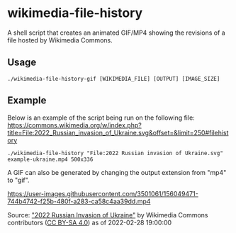 # wikimedia-file-history

A shell script that creates an animated GIF/MP4 showing the revisions of a file hosted by Wikimedia Commons.

## Usage

```
./wikimedia-file-history-gif [WIKIMEDIA_FILE] [OUTPUT] [IMAGE_SIZE]
```

## Example

Below is an example of the script being run on the following file: https://commons.wikimedia.org/w/index.php?title=File:2022_Russian_invasion_of_Ukraine.svg&offset=&limit=250#filehistory

```
./wikimedia-file-history "File:2022 Russian invasion of Ukraine.svg" example-ukraine.mp4 500x336
```

A GIF can also be generated by changing the output extension from "mp4" to "gif".

https://user-images.githubusercontent.com/3501061/156049471-744b4742-f25b-480f-a283-ca58c4aa39dd.mp4

Source: ["2022 Russian Invasion of Ukraine"](https://commons.wikimedia.org/w/index.php?title=File:2022_Russian_invasion_of_Ukraine.svg)
by Wikimedia Commons contributors
([CC BY-SA 4.0](https://creativecommons.org/licenses/by-sa/4.0/deed.en)) as of 2022-02-28 19:00:00
